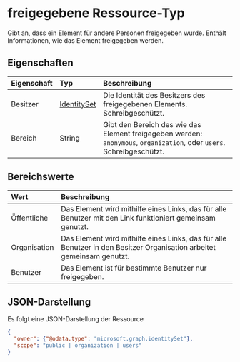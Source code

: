 # <a name="shared-resource-type"></a>freigegebene Ressource-Typ

Gibt an, dass ein Element für andere Personen freigegeben wurde. Enthält Informationen, wie das Element freigegeben werden.

## <a name="properties"></a>Eigenschaften

| Eigenschaft | Typ                          | Beschreibung                                                                                        |
|:---------|:------------------------------|:---------------------------------------------------------------------------------------------------|
| Besitzer    | [IdentitySet](identityset.md) | Die Identität des Besitzers des freigegebenen Elements. Schreibgeschützt.                                           |
| Bereich    | String                        | Gibt den Bereich des wie das Element freigegeben werden: `anonymous`, `organization`, oder `users`. Schreibgeschützt. |

## <a name="scope-values"></a>Bereichswerte

| Wert        | Beschreibung                                                                           |
|:-------------|:--------------------------------------------------------------------------------------|
| Öffentliche       | Das Element wird mithilfe eines Links, das für alle Benutzer mit den Link funktioniert gemeinsam genutzt.               |
| Organisation | Das Element wird mithilfe eines Links, das für alle Benutzer in den Besitzer Organisation arbeitet gemeinsam genutzt. |
| Benutzer        | Das Element ist für bestimmte Benutzer nur freigegeben.                                          |

## <a name="json-representation"></a>JSON-Darstellung

Es folgt eine JSON-Darstellung der Ressource

<!-- {
  "blockType": "resource",
  "@odata.type": "microsoft.graph.shared"
}-->
```json
{
  "owner": {"@odata.type": "microsoft.graph.identitySet"},
  "scope": "public | organization | users"
}
```

<!-- uuid: 8fcb5dbc-d5aa-4681-8e31-b001d5168d79
2015-10-25 14:57:30 UTC -->
<!-- {
  "type": "#page.annotation",
  "description": "shared resource",
  "keywords": "",
  "section": "documentation",
  "tocPath": ""
}-->
